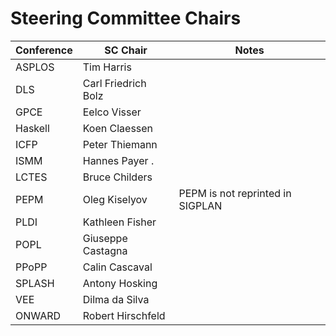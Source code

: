 # Steering Committee Chairs

Conference          |  SC Chair             | Notes
--------------------|-----------------------|-------
ASPLOS              | Tim Harris            |
DLS                 | Carl Friedrich Bolz   |
GPCE                | Eelco Visser          |
Haskell             | Koen Claessen         |
ICFP                | Peter Thiemann        |
ISMM                | Hannes Payer .        |
LCTES               | Bruce Childers        |
PEPM                | Oleg Kiselyov         | PEPM is not reprinted in SIGPLAN
PLDI                | Kathleen Fisher       |
POPL                | Giuseppe Castagna     |
PPoPP               | Calin Cascaval        |
SPLASH              | Antony Hosking        |
VEE                 | Dilma da Silva        |
ONWARD              | Robert Hirschfeld     |
